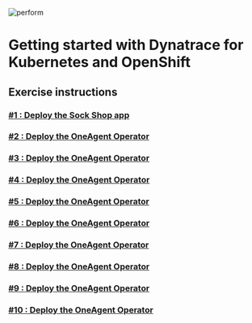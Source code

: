 ![perform](https://dt-cdn.net/images/performlogonav-260-8d9107d113.png)

# Getting started with Dynatrace for Kubernetes and OpenShift

## Exercise instructions

### [#1 : Deploy the Sock Shop app](./01_Deploy_Sock_Shop)

### [#2 : Deploy the OneAgent Operator](./02_Deploy_OneAgent_Operator/README.md)

### [#3 : Deploy the OneAgent Operator](./03_Import_k8s_labels_annotations/README.md)

### [#4 : Deploy the OneAgent Operator](./04_Customize_PG_naming_rules/README.md)

### [#5 : Deploy the OneAgent Operator](./05_Customize_Service_naming_rules/README.md)

### [#6 : Deploy the OneAgent Operator](./06_Management_Zones_by_application/README.md)

### [#7 : Deploy the OneAgent Operator](./07_Management_Zones_by_namespace/README.md)

### [#8 : Deploy the OneAgent Operator](./08_RBAC_with_Management_Zones/README.md)

### [#9 : Deploy the OneAgent Operator](./09_Configure_k8s_cluster_monitoring_integration/README.md)

### [#10 : Deploy the OneAgent Operator](./10_Set_up_alert_notifications/README.md)
